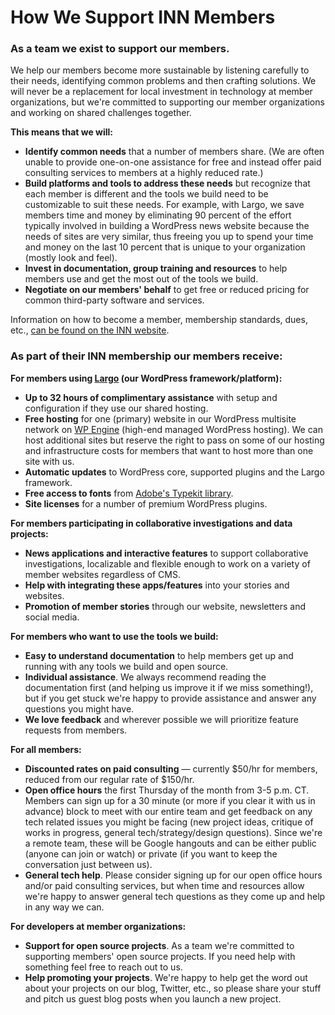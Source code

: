 # How We Support INN Members

### As a team we exist to support our members.

We help our members become more sustainable by listening carefully to their needs, identifying common problems and then crafting solutions. We will never be a replacement for local investment in technology at member organizations, but we're committed to supporting our member organizations and working on shared challenges together.

**This means that we will:**
 
-  **Identify common needs** that a number of members share. (We are often unable to provide one-on-one assistance for free and instead offer paid consulting services to members at a highly reduced rate.)
-  **Build platforms and tools to address these needs** but recognize that each member is different and the tools we build need to be customizable to suit these needs. For example, with Largo, we save members time and money by eliminating 90 percent of the effort typically involved in building a WordPress news website because the needs of sites are very similar, thus freeing you up to spend your time and money on the last 10 percent that is unique to your organization (mostly look and feel).
-  **Invest in documentation, group training and resources** to help members use and get the most out of the tools we build.
-  **Negotiate on our members' behalf** to get free or reduced pricing for common third-party software and services.

Information on how to become a member, membership standards, dues, etc., [can be found on the INN website](http://investigativenewsnetwork.org/members/become-a-member/).


### As part of their INN membership our members receive:


**For members using [Largo](http://largoproject.org) (our WordPress framework/platform):**

-  **Up to 32 hours of complimentary assistance** with setup and configuration if they use our shared hosting.
-  **Free hosting** for one (primary) website in our WordPress multisite network on [WP Engine](http://www.shareasale.com/r.cfm?B=394686&U=1006149&M=41388&urllink=) (high-end managed WordPress hosting). We can host additional sites but reserve the right to pass on some of our hosting and infrastructure costs for members that want to host more than one site with us.
-  **Automatic updates** to WordPress core, supported plugins and the Largo framework.
-  **Free access to fonts** from [Adobe's Typekit library](https://typekit.com/).
-  **Site licenses** for a number of premium WordPress plugins.


**For members participating in collaborative investigations and data projects:**

-  **News applications and interactive features** to support collaborative investigations, localizable and flexible enough to work on a variety of member websites regardless of CMS.
-  **Help with integrating these apps/features** into your stories and websites.
-  **Promotion of member stories** through our website, newsletters and social media.


**For members who want to use the tools we build:**

-  **Easy to understand documentation** to help members get up and running with any tools we build and open source.
-  **Individual assistance**. We always recommend reading the documentation first (and helping us improve it if we miss something!), but if you get stuck we're happy to provide assistance and answer any questions you might have.
-  **We love feedback** and wherever possible we will prioritize feature requests from members.


**For all members:**

-  **Discounted rates on paid consulting** — currently $50/hr for members, reduced from our regular rate of $150/hr.
-  **Open office hours** the first Thursday of the month from 3-5 p.m. CT. Members can sign up for a 30 minute (or more if you clear it with us in advance) block to meet with our entire team and get feedback on any tech related issues you might be facing (new project ideas, critique of works in progress, general tech/strategy/design questions). Since we're a remote team, these will be Google hangouts and can be either public (anyone can join or watch) or private (if you want to keep the conversation just between us).
-  **General tech help**. Please consider signing up for our open office hours and/or paid consulting services, but when time and resources allow we're happy to answer general tech questions as they come up and help in any way we can. 


**For developers at member organizations:**

-  **Support for open source projects**. As a team we're committed to supporting members' open source projects. If you need help with something feel free to reach out to us.
-  **Help promoting your projects**. We're happy to help get the word out about your projects on our blog, Twitter, etc., so please share your stuff and pitch us guest blog posts when you launch a new project.